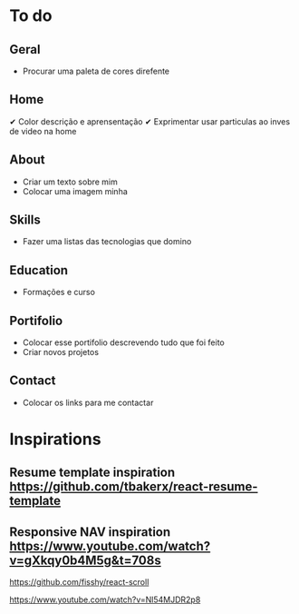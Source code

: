 # To do

## Geral
  * Procurar uma paleta de cores direfente

## Home
  ✔ Color descrição e aprensentação
  ✔ Exprimentar usar particulas ao inves de video na home

## About
  * Criar um texto sobre mim
  * Colocar uma imagem minha

## Skills
  * Fazer uma listas das tecnologias que domino

## Education
  * Formações e curso

## Portifolio
  * Colocar esse portifolio descrevendo tudo que foi feito
  * Criar novos projetos

## Contact
  * Colocar os links para me contactar

# Inspirations

## Resume template inspiration https://github.com/tbakerx/react-resume-template
## Responsive NAV inspiration https://www.youtube.com/watch?v=gXkqy0b4M5g&t=708s


https://github.com/fisshy/react-scroll

https://www.youtube.com/watch?v=Nl54MJDR2p8
